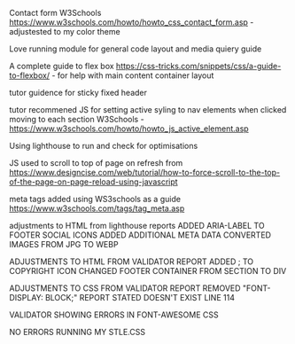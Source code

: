 Contact form W3Schools https://www.w3schools.com/howto/howto_css_contact_form.asp - adjustested to my color theme

Love running module for general code layout and media quiery guide

A complete guide to flex box https://css-tricks.com/snippets/css/a-guide-to-flexbox/ - for help with main content container layout

tutor guidence for sticky fixed header

tutor recommened JS for setting active syling to nav elements when clicked moving to each section W3Schools - https://www.w3schools.com/howto/howto_js_active_element.asp

Using lighthouse to run and check for optimisations

JS used to scroll to top of page on refresh from https://www.designcise.com/web/tutorial/how-to-force-scroll-to-the-top-of-the-page-on-page-reload-using-javascript

meta tags added using WS3schools as a guide https://www.w3schools.com/tags/tag_meta.asp

adjustments to HTML from lighthouse reports
ADDED ARIA-LABEL TO FOOTER SOCIAL ICONS
ADDED ADDITIONAL META DATA
CONVERTED IMAGES FROM JPG TO WEBP

ADJUSTMENTS TO HTML FROM VALIDATOR REPORT
ADDED ; TO COPYRIGHT ICON
CHANGED FOOTER CONTAINER FROM SECTION TO DIV

ADJUSTMENTS TO CSS FROM VALIDATOR REPORT
REMOVED "FONT-DISPLAY: BLOCK;" REPORT STATED DOESN'T EXIST LINE 114

VALIDATOR SHOWING ERRORS IN FONT-AWESOME CSS

NO ERRORS RUNNING MY STLE.CSS
